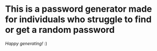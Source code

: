 <h1>This is a password generator made for individuals who struggle to find or get a random password</h1>

<i>Happy generating!</i> :)
 
